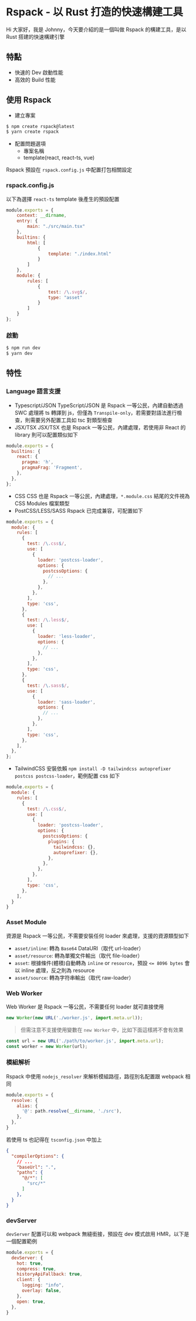 # Rspack - 以 Rust 打造的快速構建工具

Hi 大家好，我是 Johnny，今天要介紹的是一個叫做 Rspack 的構建工具，是以 Rust 搭建的快速構建引擎

## 特點
- 快速的 Dev 啟動性能
- 高效的 Build 性能

## 使用 Rspack
- 建立專案
```bash
$ npm create rspack@latest
$ yarn create rspack
```
- 配置問題選項
  - 專案名稱
  - template(react, react-ts, vue)

Rspack 預設在 `rspack.config.js` 中配置打包相關設定

### rspack.config.js
以下為選擇 `react-ts` template 後產生的預設配置
```js
module.exports = {
	context: __dirname,
	entry: {
		main: "./src/main.tsx"
	},
	builtins: {
		html: [
			{
				template: "./index.html"
			}
		]
	},
	module: {
		rules: [
			{
				test: /\.svg$/,
				type: "asset"
			}
		]
	}
};
```

### 啟動
```bash
$ npm run dev
$ yarn dev
```


## 特性
### Language 語言支援
- Typescript/JSON
TypeScript/JSON 是 Rspack 一等公民，內建自動透過 SWC 處理將 ts 轉譯到 js，但僅為 `Transpile-only`，若需要對語法進行檢查，則需要另外配置工具如 tsc 對類型檢查
- JSX/TSX
JSX/TSX 也是 Rspack 一等公民，內建處理，若使用非 React 的 library 則可以配置類似如下
```js
module.exports = {
  builtins: {
    react: {
      pragma: 'h',
      pragmaFrag: 'Fragment',
    },
  },
};
```
- CSS
CSS 也是 Rspack 一等公民，內建處理，`*.module.css` 結尾的文件視為 CSS Modules 檔案類型
- PostCSS/LESS/SASS
Rspack 已完成兼容，可配置如下
```js
module.exports = {
  module: {
    rules: [
      {
        test: /\.css$/,
        use: [
          {
            loader: 'postcss-loader',
            options: {
              postcssOptions: {
                // ...
              },
            },
          },
        ],
        type: 'css',
      },
      {
        test: /\.less$/,
        use: [
          {
            loader: 'less-loader',
            options: {
              // ...
            },
          },
        ],
        type: 'css',
      },
      {
        test: /\.sass$/,
        use: [
          {
            loader: 'sass-loader',
            options: {
              // ...
            },
          },
        ],
        type: 'css',
      },
    ],
  },
};
```
- TailwindCSS
安裝依賴 `npm install -D tailwindcss autoprefixer postcss postcss-loader`，範例配置 css 如下
```js
module.exports = {
  module: {
    rules: [
      {
        test: /\.css$/,
        use: [
          {
            loader: 'postcss-loader',
            options: {
              postcssOptions: {
                plugins: {
                  tailwindcss: {},
                  autoprefixer: {},
                },
              },
            },
          },
        ],
        type: 'css',
      },
    ],
  }
}
```

### Asset Module
資源是 Rspack 一等公民，不需要安裝任何 loader 來處理，支援的資源類型如下
- `asset/inline`: 轉為 `Base64` DataURI（取代 url-loader）
- `asset/resource`: 轉為單獨文件輸出（取代 file-loader）
- `asset`: 根據條件(體積)自動轉為 `inline` or `resource`，預設 `<= 8096 bytes` 會以 inline 處理，反之則為 resource
- `asset/source`: 轉為字符串輸出（取代 raw-loader）

### Web Worker
Web Worker 是 Rspack 一等公民，不需要任何 loader 就可直接使用
```js
new Worker(new URL('./worker.js', import.meta.url));
```

> 但需注意不支援使用變數在 `new Worker` 中，比如下面這樣將不會有效果
```js
const url = new URL('./path/to/worker.js', import.meta.url);
const worker = new Worker(url);
```


### 模組解析
Rspack 中使用 `nodejs_resolver` 來解析模組路徑，路徑別名配置跟 webpack 相同
```js
module.exports = {
  resolve: {
    alias: {
      '@': path.resolve(__dirname, './src'),
    },
  },
}
```
若使用 ts 也記得在 `tsconfig.json` 中加上
```json
{
  "compilerOptions": {
    // ...
    "baseUrl": ".",
    "paths": {
      "@/*": [
        "src/*"
      ]
    },
  }
}
```

### devServer
`devServer` 配置可以和 webpack 無縫銜接，預設在 dev 模式啟用 HMR，以下是一個配置範例
```js
module.exports = {
  devServer: {
    hot: true,
    compress: true,
    historyApiFallback: true,
    client: {
      logging: "info",
      overlay: false,
    },
    open: true,
  },
}
```